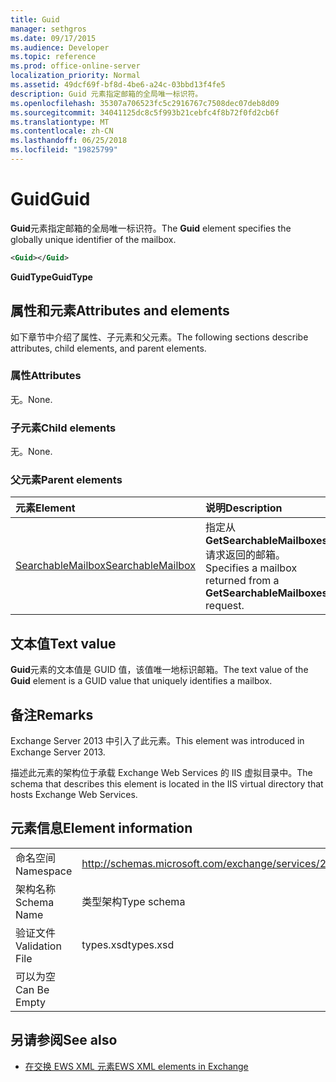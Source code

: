 ```yaml
---
title: Guid
manager: sethgros
ms.date: 09/17/2015
ms.audience: Developer
ms.topic: reference
ms.prod: office-online-server
localization_priority: Normal
ms.assetid: 49dcf69f-bf8d-4be6-a24c-03bbd13f4fe5
description: Guid 元素指定邮箱的全局唯一标识符。
ms.openlocfilehash: 35307a706523fc5c2916767c7508dec07deb8d09
ms.sourcegitcommit: 34041125dc8c5f993b21cebfc4f8b72f0fd2cb6f
ms.translationtype: MT
ms.contentlocale: zh-CN
ms.lasthandoff: 06/25/2018
ms.locfileid: "19825799"
---
```

# <a name="guid"></a><span data-ttu-id="999ab-103">Guid</span><span class="sxs-lookup"><span data-stu-id="999ab-103">Guid</span></span>

<span data-ttu-id="999ab-104">**Guid**元素指定邮箱的全局唯一标识符。</span><span class="sxs-lookup"><span data-stu-id="999ab-104">The **Guid** element specifies the globally unique identifier of the mailbox.</span></span> 
  
```XML
<Guid></Guid>
```

 <span data-ttu-id="999ab-105">**GuidType**</span><span class="sxs-lookup"><span data-stu-id="999ab-105">**GuidType**</span></span>
## <a name="attributes-and-elements"></a><span data-ttu-id="999ab-106">属性和元素</span><span class="sxs-lookup"><span data-stu-id="999ab-106">Attributes and elements</span></span>

<span data-ttu-id="999ab-107">如下章节中介绍了属性、子元素和父元素。</span><span class="sxs-lookup"><span data-stu-id="999ab-107">The following sections describe attributes, child elements, and parent elements.</span></span>
  
### <a name="attributes"></a><span data-ttu-id="999ab-108">属性</span><span class="sxs-lookup"><span data-stu-id="999ab-108">Attributes</span></span>

<span data-ttu-id="999ab-109">无。</span><span class="sxs-lookup"><span data-stu-id="999ab-109">None.</span></span>
  
### <a name="child-elements"></a><span data-ttu-id="999ab-110">子元素</span><span class="sxs-lookup"><span data-stu-id="999ab-110">Child elements</span></span>

<span data-ttu-id="999ab-111">无。</span><span class="sxs-lookup"><span data-stu-id="999ab-111">None.</span></span>
  
### <a name="parent-elements"></a><span data-ttu-id="999ab-112">父元素</span><span class="sxs-lookup"><span data-stu-id="999ab-112">Parent elements</span></span>

|<span data-ttu-id="999ab-113">**元素**</span><span class="sxs-lookup"><span data-stu-id="999ab-113">**Element**</span></span>|<span data-ttu-id="999ab-114">**说明**</span><span class="sxs-lookup"><span data-stu-id="999ab-114">**Description**</span></span>|
|:-----|:-----|
|[<span data-ttu-id="999ab-115">SearchableMailbox</span><span class="sxs-lookup"><span data-stu-id="999ab-115">SearchableMailbox</span></span>](searchablemailbox.md) <br/> |<span data-ttu-id="999ab-116">指定从**GetSearchableMailboxes**请求返回的邮箱。</span><span class="sxs-lookup"><span data-stu-id="999ab-116">Specifies a mailbox returned from a **GetSearchableMailboxes** request.</span></span>  <br/> |
   
## <a name="text-value"></a><span data-ttu-id="999ab-117">文本值</span><span class="sxs-lookup"><span data-stu-id="999ab-117">Text value</span></span>

<span data-ttu-id="999ab-118">**Guid**元素的文本值是 GUID 值，该值唯一地标识邮箱。</span><span class="sxs-lookup"><span data-stu-id="999ab-118">The text value of the **Guid** element is a GUID value that uniquely identifies a mailbox.</span></span> 
  
## <a name="remarks"></a><span data-ttu-id="999ab-119">备注</span><span class="sxs-lookup"><span data-stu-id="999ab-119">Remarks</span></span>

<span data-ttu-id="999ab-120">Exchange Server 2013 中引入了此元素。</span><span class="sxs-lookup"><span data-stu-id="999ab-120">This element was introduced in Exchange Server 2013.</span></span>
  
<span data-ttu-id="999ab-121">描述此元素的架构位于承载 Exchange Web Services 的 IIS 虚拟目录中。</span><span class="sxs-lookup"><span data-stu-id="999ab-121">The schema that describes this element is located in the IIS virtual directory that hosts Exchange Web Services.</span></span>
  
## <a name="element-information"></a><span data-ttu-id="999ab-122">元素信息</span><span class="sxs-lookup"><span data-stu-id="999ab-122">Element information</span></span>

|||
|:-----|:-----|
|<span data-ttu-id="999ab-123">命名空间</span><span class="sxs-lookup"><span data-stu-id="999ab-123">Namespace</span></span>  <br/> |http://schemas.microsoft.com/exchange/services/2006/types  <br/> |
|<span data-ttu-id="999ab-124">架构名称</span><span class="sxs-lookup"><span data-stu-id="999ab-124">Schema Name</span></span>  <br/> |<span data-ttu-id="999ab-125">类型架构</span><span class="sxs-lookup"><span data-stu-id="999ab-125">Type schema</span></span>  <br/> |
|<span data-ttu-id="999ab-126">验证文件</span><span class="sxs-lookup"><span data-stu-id="999ab-126">Validation File</span></span>  <br/> |<span data-ttu-id="999ab-127">types.xsd</span><span class="sxs-lookup"><span data-stu-id="999ab-127">types.xsd</span></span>  <br/> |
|<span data-ttu-id="999ab-128">可以为空</span><span class="sxs-lookup"><span data-stu-id="999ab-128">Can Be Empty</span></span>  <br/> ||
   
## <a name="see-also"></a><span data-ttu-id="999ab-129">另请参阅</span><span class="sxs-lookup"><span data-stu-id="999ab-129">See also</span></span>



- [<span data-ttu-id="999ab-130">在交换 EWS XML 元素</span><span class="sxs-lookup"><span data-stu-id="999ab-130">EWS XML elements in Exchange</span></span>](ews-xml-elements-in-exchange.md)

